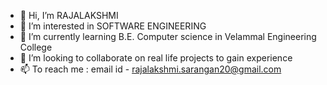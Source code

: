 - 👋 Hi, I’m RAJALAKSHMI
- 👀 I’m interested in SOFTWARE ENGINEERING
- 🌱 I’m currently learning B.E. Computer science in Velammal Engineering College
- 💞️ I’m looking to collaborate on real life projects to gain experience
- 📫 To reach me : email id - rajalakshmi.sarangan20@gmail.com

